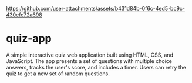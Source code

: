 
https://github.com/user-attachments/assets/b431d84b-0f6c-4ed5-bc9c-430efc72a698
# quiz-app
A simple interactive quiz web application built using HTML, CSS, and JavaScript. The app presents a set of questions with multiple choice answers, tracks the user's score, and includes a timer. Users can retry the quiz to get a new set of random questions.
